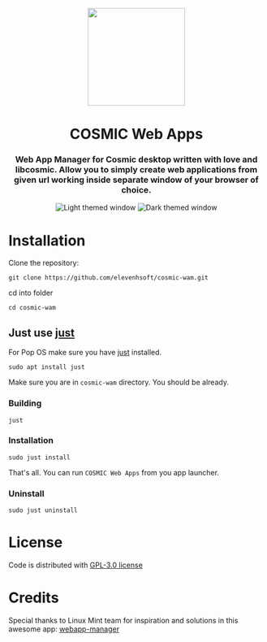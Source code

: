 <div align="center">
  <br>
  <img src="https://raw.githubusercontent.com/elevenhsoft/cosmic-wam/master/data/org.cosmic.Wam.png" width="192" />
  <h1>COSMIC Web Apps</h1>

  <h3>Web App Manager for Cosmic desktop written with love and libcosmic. Allow you to simply create web applications from given url working inside separate window of your browser of choice.</h3>

  ![Light themed window](https://github.com/elevenhsoft/cosmic-wam/blob/master/res/screenshots/window-light.png)
  ![Dark themed window](https://github.com/elevenhsoft/cosmic-wam/blob/master/res/screenshots/window-dark.png)
</div>


# Installation

Clone the repository:

`git clone https://github.com/elevenhsoft/cosmic-wam.git`

cd into folder

`cd cosmic-wam`

## Just use [just](https://github.com/casey/just)

For Pop OS make sure you have [just](https://github.com/casey/just) installed.

`sudo apt install just`

Make sure you are in `cosmic-wam` directory. You should be already.

### Building

`just`

### Installation

`sudo just install`

That's all. You can run `COSMIC Web Apps` from you app launcher.

### Uninstall

`sudo just uninstall`

# License
Code is distributed with [GPL-3.0 license](https://github.com/elevenhsoft/cosmic-wam/blob/master/LICENSE)

# Credits

Special thanks to Linux Mint team for inspiration and solutions in this awesome app: [webapp-manager](https://github.com/linuxmint/webapp-manager)
